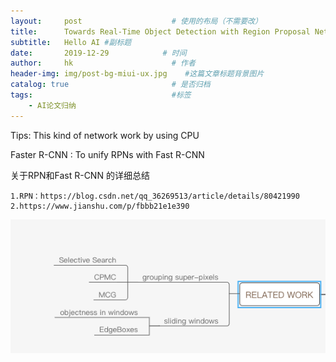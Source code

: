 ```yaml
---
layout:     post                    # 使用的布局（不需要改）
title:      Towards Real-Time Object Detection with Region Proposal Networks         # 标题
subtitle:   Hello AI #副标题
date:       2019-12-29            # 时间
author:     hk                      # 作者
header-img: img/post-bg-miui-ux.jpg    #这篇文章标题背景图片
catalog: true                       # 是否归档
tags:                               #标签
    - AI论文归纳
---
```


Tips: This kind of network work by using CPU

Faster R-CNN : To unify RPNs with Fast R-CNN

关于RPN和Fast R-CNN 的详细总结

    1.RPN：https://blog.csdn.net/qq_36269513/article/details/80421990
    2.https://www.jianshu.com/p/fbbb21e1e390

![Image text](img/Related-work.png)

